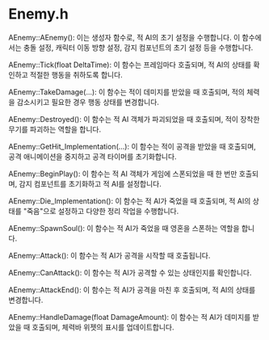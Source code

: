 # Enemy.h

AEnemy::AEnemy(): 이는 생성자 함수로, 적 AI의 초기 설정을 수행합니다. 이 함수에서는 충돌 설정, 캐릭터 이동 방향 설정, 감지 컴포넌트의 초기 설정 등을 수행합니다.

AEnemy::Tick(float DeltaTime): 이 함수는 프레임마다 호출되며, 적 AI의 상태를 확인하고 적절한 행동을 취하도록 합니다.

AEnemy::TakeDamage(...): 이 함수는 적이 데미지를 받았을 때 호출되며, 적의 체력을 감소시키고 필요한 경우 행동 상태를 변경합니다.

AEnemy::Destroyed(): 이 함수는 적 AI 객체가 파괴되었을 때 호출되며, 적이 장착한 무기를 파괴하는 역할을 합니다.

AEnemy::GetHit_Implementation(...): 이 함수는 적이 공격을 받았을 때 호출되며, 공격 애니메이션을 중지하고 공격 타이머를 초기화합니다.

AEnemy::BeginPlay(): 이 함수는 적 AI 객체가 게임에 스폰되었을 때 한 번만 호출되며, 감지 컴포넌트를 초기화하고 적 AI를 설정합니다.

AEnemy::Die_Implementation(): 이 함수는 적 AI가 죽었을 때 호출되며, 적 AI의 상태를 "죽음"으로 설정하고 다양한 정리 작업을 수행합니다.

AEnemy::SpawnSoul(): 이 함수는 적 AI가 죽었을 때 영혼을 스폰하는 역할을 합니다.

AEnemy::Attack(): 이 함수는 적 AI가 공격을 시작할 때 호출됩니다.

AEnemy::CanAttack(): 이 함수는 적 AI가 공격할 수 있는 상태인지를 확인합니다.

AEnemy::AttackEnd(): 이 함수는 적 AI가 공격을 마친 후 호출되며, 적 AI의 상태를 변경합니다.

AEnemy::HandleDamage(float DamageAmount): 이 함수는 적 AI가 데미지를 받았을 때 호출되며, 체력바 위젯의 표시를 업데이트합니다.
